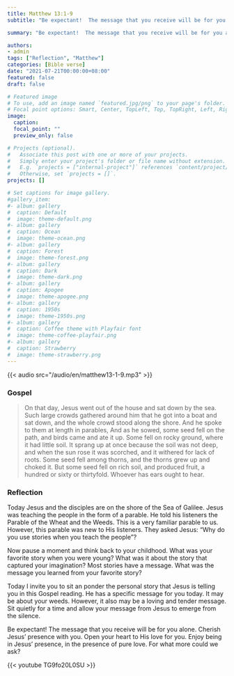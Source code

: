 ```yaml
---
title: Matthew 13:1-9
subtitle: "Be expectant!  The message that you receive will be for you alone.  Cherish Jesus’ presence with you.  Open your heart to His love for you.  Enjoy being in Jesus’ presence, in the presence of pure love.  For what more could we ask?"

summary: "Be expectant!  The message that you receive will be for you alone.  Cherish Jesus’ presence with you.  Open your heart to His love for you.  Enjoy being in Jesus’ presence, in the presence of pure love.  For what more could we ask?"

authors:
- admin
tags: ["Reflection", "Matthew"]
categories: [Bible verse]
date: "2021-07-21T00:00:00+08:00"
featured: false
draft: false

# Featured image
# To use, add an image named `featured.jpg/png` to your page's folder.
# Focal point options: Smart, Center, TopLeft, Top, TopRight, Left, Right, BottomLeft, Bottom, BottomRight
image:
  caption:
  focal_point: ""
  preview_only: false

# Projects (optional).
#   Associate this post with one or more of your projects.
#   Simply enter your project's folder or file name without extension.
#   E.g. `projects = ["internal-project"]` references `content/project/deep-learning/index.md`.
#   Otherwise, set `projects = []`.
projects: []

# Set captions for image gallery.
#gallery_item:
#- album: gallery
#  caption: Default
#  image: theme-default.png
#- album: gallery
#  caption: Ocean
#  image: theme-ocean.png
#- album: gallery
#  caption: Forest
#  image: theme-forest.png
#- album: gallery
#  caption: Dark
#  image: theme-dark.png
#- album: gallery
#  caption: Apogee
#  image: theme-apogee.png
#- album: gallery
#  caption: 1950s
#  image: theme-1950s.png
#- album: gallery
#  caption: Coffee theme with Playfair font
#  image: theme-coffee-playfair.png
#- album: gallery
#  caption: Strawberry
#  image: theme-strawberry.png
---
```


{{< audio src="/audio/en/matthew13-1-9.mp3" >}}

### Gospel
> On that day, Jesus went out of the house and sat down by the sea. Such large crowds gathered around him that he got into a boat and sat down, and the whole crowd stood along the shore. And he spoke to them at length in parables, And as he sowed, some seed fell on the path, and birds came and ate it up. Some fell on rocky ground, where it had little soil. It sprang up at once because the soil was not deep, and when the sun rose it was scorched, and it withered for lack of roots. Some seed fell among thorns, and the thorns grew up and choked it. But some seed fell on rich soil, and produced fruit, a hundred or sixty or thirtyfold. Whoever has ears ought to hear.

### Reflection
Today Jesus and the disciples are on the shore of the Sea of Galilee.  Jesus was teaching the people in the form of a parable.  He told his listeners the Parable of the Wheat and the Weeds.  This is a very familiar parable to us.  However, this parable was new to His listeners.  They asked Jesus: “Why do you use stories when you teach the people”?  

Now pause a moment and think back to your childhood.  What was your favorite story when you were young?  What was it about the story that captured your imagination?  Most stories have a message.  What was the message you learned from your favorite story?

Today I invite you to sit an ponder the personal story that Jesus is telling you in this Gospel reading.  He has a specific message for you today.  It may be about your weeds.  However, it also may be a loving and tender message.   Sit quietly for a time and allow your message from Jesus to emerge from the silence.

Be expectant!  The message that you receive will be for you alone.  Cherish Jesus’ presence with you.  Open your heart to His love for you.  Enjoy being in Jesus’ presence, in the presence of pure love.  For what more could we ask?

{{< youtube TG9fo20L0SU >}}
